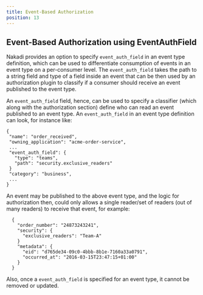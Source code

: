 ```yaml
---
title: Event-Based Authorization
position: 13
---
```


## Event-Based Authorization using EventAuthField

Nakadi provides an option to specify `event_auth_field` in an event type definition, which can be used to differentiate
 consumption of events in an event type on a per-consumer level. The `event_auth_field` takes the path to a string field
 and type of a field inside an event that can be then used by an authorization plugin to classify if a consumer
 should receive an event published to the event type.

 An `event_auth_field` field, hence, can be used to specify a classifier (which along with the authorization section)
 define who can read an event published to an event type.
 An `event_auth_field` in an event type definition can look, for instance like:

 ```
{
  "name": "order_received",
  "owning_application": "acme-order-service",
  ...
  "event_auth_field": {
    "type": "teams",
    "path": "security.exclusive_readers"
  }
  "category": "business",
  ...
}
```

An event may be published to the above event type, and the logic for authorization then, could only allows a single
 reader/set of readers (out of many readers) to receive that event, for example:

```
  {
    "order_number": "24873243241",
    "security": {
      "exclusive_readers": "Team-A"
    }
    "metadata": {
      "eid": "d765de34-09c0-4bbb-8b1e-7160a33a0791",
      "occurred_at": "2016-03-15T23:47:15+01:00"
    }
  }
```

 Also, once a `event_auth_field` is specified for an event type, it cannot be removed or updated.
